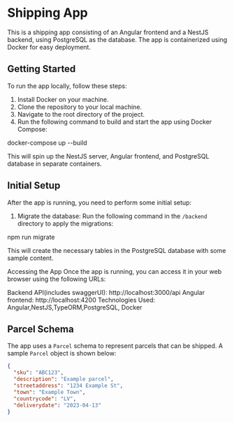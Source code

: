 # Shipping App

This is a shipping app consisting of an Angular frontend and a NestJS backend, using PostgreSQL as the database. The app is containerized using Docker for easy deployment.

## Getting Started

To run the app locally, follow these steps:

1. Install Docker on your machine.
2. Clone the repository to your local machine.
3. Navigate to the root directory of the project.
4. Run the following command to build and start the app using Docker Compose:

docker-compose up --build

This will spin up the NestJS server, Angular frontend, and PostgreSQL database in separate containers.

## Initial Setup

After the app is running, you need to perform some initial setup:

1. Migrate the database: Run the following command in the `/backend` directory to apply the migrations:

npm run migrate


This will create the necessary tables in the PostgreSQL database with some sample content.

Accessing the App
Once the app is running, you can access it in your web browser using the following URLs:

Backend API(includes swaggerUI): http://localhost:3000/api
Angular frontend: http://localhost:4200
Technologies Used: Angular,NestJS,TypeORM,PostgreSQL, Docker

## Parcel Schema

The app uses a `Parcel` schema to represent parcels that can be shipped. A sample `Parcel` object is shown below:

```json
{
  "sku": "ABC123",
  "description": "Example parcel",
  "streetaddress": "1234 Example St",
  "town": "Example Town",
  "countrycode": "LV",
  "deliverydate": "2023-04-13"
}